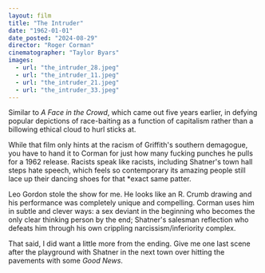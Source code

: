 ```yaml
---
layout: film
title: "The Intruder"
date: "1962-01-01"
date_posted: "2024-08-29"
director: "Roger Corman"
cinematographer: "Taylor Byars"
images:
  - url: "the_intruder_28.jpeg"
  - url: "the_intruder_11.jpeg"
  - url: "the_intruder_21.jpeg"
  - url: "the_intruder_33.jpeg"
---
```


Similar to *A Face in the Crowd*, which came out five years earlier, in defying popular depictions of race-baiting as a function of capitalism rather than a billowing ethical cloud to hurl sticks at. 

While that film only hints at the racism of Griffith's southern demagogue, you have to hand it to Corman for just how many fucking punches he pulls for a 1962 release. Racists speak like racists, including Shatner's town hall steps hate speech, which feels so contemporary its amazing people still lace up their dancing shoes for that *exact same patter. 

Leo Gordon stole the show for me. He looks like an R. Crumb drawing and his performance was completely unique and compelling. Corman uses him in subtle and clever ways: a sex deviant in the beginning who becomes the only clear thinking person by the end; Shatner's salesman reflection who defeats him through his own crippling narcissism/inferiority complex. 

That said, I did want a little more from the ending. Give me one last scene after the playground with Shatner in the next town over hitting the pavements with some *Good News*.